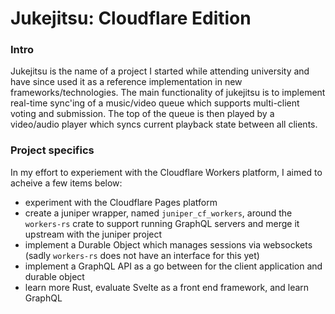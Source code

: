 # Jukejitsu: Cloudflare Edition

### Intro
Jukejitsu is the name of a project I started while attending university and have since used it as a reference implementation in new frameworks/technologies.
The main functionality of jukejitsu is to implement real-time sync'ing of a music/video queue which supports multi-client voting and submission.
The top of the queue is then played by a video/audio player which syncs current playback state between all clients.

### Project specifics
In my effort to experiement with the Cloudflare Workers platform, I aimed to acheive a few items below:
- experiment with the Cloudflare Pages platform
- create a juniper wrapper, named `juniper_cf_workers`, around the `workers-rs` crate to support running GraphQL servers and merge it upstream with the juniper project
- implement a Durable Object which manages sessions via websockets (sadly `workers-rs` does not have an interface for this yet)
- implement a GraphQL API as a go between for the client application and durable object
- learn more Rust, evaluate Svelte as a front end framework, and learn GraphQL
